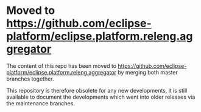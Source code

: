 Moved to https://github.com/eclipse-platform/eclipse.platform.releng.aggregator
=============================================================

The content of this repo has been moved to https://github.com/eclipse-platform/eclipse.platform.releng.aggregator by merging both master branches together.

This repository is therefore obsolete for any new developments, it is still available to document the developments which went into older releases via the maintenance branches.

   
